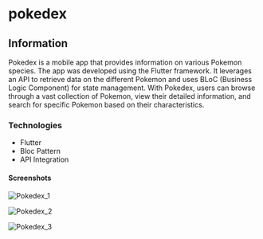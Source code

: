 # pokedex

## Information

Pokedex is a mobile app that provides information on various Pokemon species. The app was developed using the Flutter framework. It leverages an API to retrieve data on the different Pokemon and uses BLoC (Business Logic Component) for state management. With Pokedex, users can browse through a vast collection of Pokemon, view their detailed information, and search for specific Pokemon based on their characteristics.

### Technologies

- Flutter
- Bloc Pattern
- API Integration

#### Screenshots

![Pokedex_1](https://github.com/SinirliJapon/Pokedex/assets/74076865/5578e91a-683f-42c4-b395-c96315a73431) 

![Pokedex_2](https://github.com/SinirliJapon/Pokedex/assets/74076865/8b3fee64-b635-4deb-9188-c446a39c7d54) 

![Pokedex_3](https://github.com/SinirliJapon/Pokedex/assets/74076865/4c6e9569-df4f-45bd-a25d-c2996f17a4c0) 

